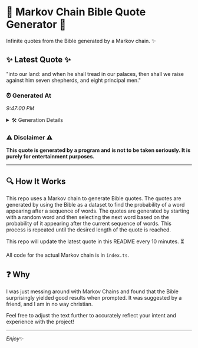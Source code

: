 # 📖 Markov Chain Bible Quote Generator 📖

Infinite quotes from the Bible generated by a Markov chain. ✨

## ✨ Latest Quote ✨
"into our land: and when he shall tread in our palaces, then shall we raise against him seven shepherds, and eight principal men."

### ⏰ Generated At
*9:47:00 PM*

<details>
    <summary>🛠️ Generation Details</summary>
    <p>
        <strong>🌱 Seed:</strong> into<br>
        <strong>🔄 Iterations:</strong> 22<br>
        <strong>📜 Context History:</strong><br>[ into ]: our<br>[ into, our ]: land:<br>[ into, our, land: ]: and<br>[ into, our, land:, and ]: when<br>[ into, our, land:, and, when ]: he<br>[ into, our, land:, and, when, he ]: shall<br>[ our, land:, and, when, he, shall ]: tread<br>[ land:, and, when, he, shall, tread ]: in<br>[ and, when, he, shall, tread, in ]: our<br>[ when, he, shall, tread, in, our ]: palaces,<br>[ he, shall, tread, in, our, palaces, ]: then<br>[ shall, tread, in, our, palaces,, then ]: shall<br>[ tread, in, our, palaces,, then, shall ]: we<br>[ in, our, palaces,, then, shall, we ]: raise<br>[ our, palaces,, then, shall, we, raise ]: against<br>[ palaces,, then, shall, we, raise, against ]: him<br>[ then, shall, we, raise, against, him ]: seven<br>[ shall, we, raise, against, him, seven ]: shepherds,<br>[ we, raise, against, him, seven, shepherds, ]: and<br>[ raise, against, him, seven, shepherds,, and ]: eight<br>[ against, him, seven, shepherds,, and, eight ]: principal<br>[ him, seven, shepherds,, and, eight, principal ]: men.<br>
    </p>
</details>

### ⚠️ Disclaimer ⚠️
**This quote is generated by a program and is not to be taken seriously. It is purely for entertainment purposes.**

---

## 🔍 How It Works

This repo uses a Markov chain to generate Bible quotes. The quotes are generated by using the Bible as a dataset to find the probability of a word appearing after a sequence of words. The quotes are generated by starting with a random word and then selecting the next word based on the probability of it appearing after the current sequence of words. This process is repeated until the desired length of the quote is reached.

This repo will update the latest quote in this README every 10 minutes. ⏳

All code for the actual Markov chain is in `index.ts`.

## ❓ Why

I was just messing around with Markov Chains and found that the Bible surprisingly yielded good results when prompted. 
It was suggested by a friend, and I am in no way christian.

Feel free to adjust the text further to accurately reflect your intent and experience with the project!

---

*Enjoy*✨

